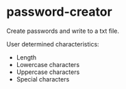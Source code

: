 # password-creator
Create passwords and write to a txt file.

User determined characteristics:
- Length
- Lowercase characters
- Uppercase characters
- Special characters

